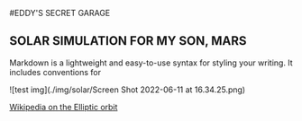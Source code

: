 #EDDY'S SECRET GARAGE

## SOLAR SIMULATION FOR MY SON, MARS

Markdown is a lightweight and easy-to-use syntax for styling your writing. It includes conventions for


![test img](./img/solar/Screen Shot 2022-06-11 at 16.34.25.png)

[Wikipedia on the Elliptic orbit](https://en.wikipedia.org/wiki/Elliptic_orbit)

